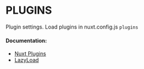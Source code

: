 # PLUGINS
Plugin settings. Load plugins in nuxt.config.js `plugins`

#### Documentation:
- [Nuxt Plugins](https://nuxtjs.org/guide/plugins)
- [LazyLoad](https://github.com/hilongjw/vue-lazyload/blob/master/README.md)
